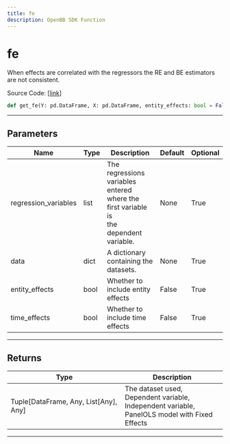 ```yaml
---
title: fe
description: OpenBB SDK Function
---
```


# fe

When effects are correlated with the regressors the RE and BE estimators are not consistent.

Source Code: [[link](https://github.com/OpenBB-finance/OpenBBTerminal/tree/main/openbb_terminal/econometrics/regression_model.py#L357)]

```python
def get_fe(Y: pd.DataFrame, X: pd.DataFrame, entity_effects: bool = False, time_effects: bool = False) -> None
```
---
## Parameters

| Name | Type | Description | Default | Optional |
| ---- | ---- | ----------- | ------- | -------- |
| regression_variables | list | The regressions variables entered where the first variable is<br/>the dependent variable. | None | True |
| data | dict | A dictionary containing the datasets. | None | True |
| entity_effects | bool | Whether to include entity effects | False | True |
| time_effects | bool | Whether to include time effects | False | True |

---
## Returns

| Type | Description |
| ---- | ----------- |
| Tuple[DataFrame, Any, List[Any], Any] | The dataset used,<br/>Dependent variable,<br/>Independent variable,<br/>PanelOLS model with Fixed Effects |

---
